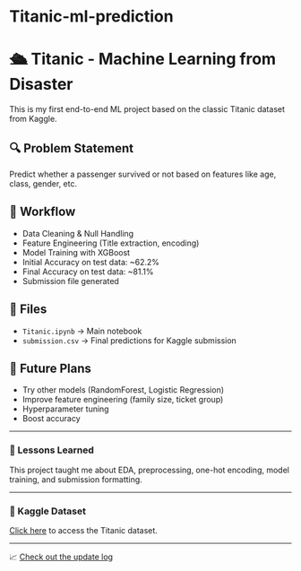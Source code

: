 # Titanic-ml-prediction

# 🛳️ Titanic - Machine Learning from Disaster

This is my first end-to-end ML project based on the classic Titanic dataset from Kaggle.

## 🔍 Problem Statement
Predict whether a passenger survived or not based on features like age, class, gender, etc.

## 🧠 Workflow
- Data Cleaning & Null Handling
- Feature Engineering (Title extraction, encoding)
- Model Training with XGBoost
- Initial Accuracy on test data: ~62.2%
- Final Accuracy on test data:   ~81.1%
- Submission file generated

## 📁 Files
- `Titanic.ipynb` → Main notebook
- `submission.csv` → Final predictions for Kaggle submission

## 🚀 Future Plans
- Try other models (RandomForest, Logistic Regression)
- Improve feature engineering (family size, ticket group)
- Hyperparameter tuning
- Boost accuracy

---

### 🧠 Lessons Learned
This project taught me about EDA, preprocessing, one-hot encoding, model training, and submission formatting.

---

### 📌 Kaggle Dataset
[Click here](https://www.kaggle.com/competitions/titanic/data) to access the Titanic dataset.

---

📈 [Check out the update log](updates.md)

